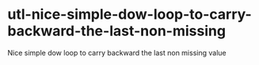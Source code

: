 # utl-nice-simple-dow-loop-to-carry-backward-the-last-non-missing
Nice simple dow loop to carry backward the last non missing value
